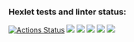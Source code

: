 ### Hexlet tests and linter status:
[![Actions Status](https://github.com/polonnnaruwa/frontend-project-44/actions/workflows/hexlet-check.yml/badge.svg)](https://github.com/polonnnaruwa/frontend-project-44/actions)
<a href="https://codeclimate.com/github/polonnnaruwa/frontend-project-44/maintainability"><img src="https://api.codeclimate.com/v1/badges/17cef3f8b716ca4f3918/maintainability" /></a>
<a href="https://asciinema.org/a/OeIFz822cq6ovLLZXmW8Seb26" target="_blank"><img src="https://asciinema.org/a/OeIFz822cq6ovLLZXmW8Seb26.svg" /></a>
<a href="https://asciinema.org/a/qCG9YxVZ6PrdVewZvSxbv74NX" target="_blank"><img src="https://asciinema.org/a/qCG9YxVZ6PrdVewZvSxbv74NX.svg" /></a>
<a href="https://asciinema.org/a/lUAEEJrq0Gpd7VU2qyzsLALDC" target="_blank"><img src="https://asciinema.org/a/lUAEEJrq0Gpd7VU2qyzsLALDC.svg" /></a>
<a href="https://asciinema.org/a/ULTZTrkPy2Z5WVUc2HFP1txS2" target="_blank"><img src="https://asciinema.org/a/ULTZTrkPy2Z5WVUc2HFP1txS2.svg" /></a>